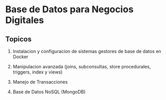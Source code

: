 # Base de Datos para Negocios Digitales

## Topicos

1. Instalacion y configuracion de sistemas gestores de base de datos en Docker

2. Manipulacion avanzada (joins, subconsultas, store procedurales, triggers, index y views)

3. Manejo de Transacciones

4. Base de Datos NoSQL (MongoDB)